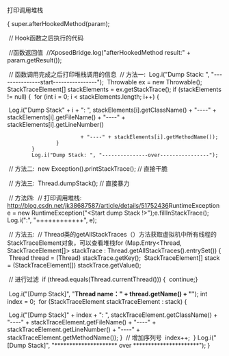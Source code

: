 打印调用堆栈

{
    super.afterHookedMethod(param);


​    // Hook函数之后执行的代码

​    //函数返回值
​    //XposedBridge.log("afterHookedMethod result:" + param.getResult());

​    // 函数调用完成之后打印堆栈调用的信息
​    // 方法一:
​    Log.i("Dump Stack: ", "---------------start----------------");
​    Throwable ex = new Throwable();
​    StackTraceElement[] stackElements = ex.getStackTrace();
​    if (stackElements != null) {
​        for (int i = 0; i < stackElements.length; i++) {

​            Log.i("Dump Stack" + i + ": ", stackElements[i].getClassName()
                    + "----" + stackElements[i].getFileName()
                                        + "----" + stackElements[i].getLineNumber()
                    
                            + "----" + stackElements[i].getMethodName());
                    }
        ​    }
        ​    Log.i("Dump Stack: ", "---------------over----------------");

​    // 方法二:
​    new Exception().printStackTrace(); // 直接干脆

​    // 方法三:
​    Thread.dumpStack(); // 直接暴力

​    // 方法四:
​    // 打印调用堆栈: http://blog.csdn.net/jk38687587/article/details/51752436
​    RuntimeException e = new RuntimeException("<Start dump Stack !>");
​    e.fillInStackTrace();
​    Log.i("<Dump Stack>:", "++++++++++++", e);

​    // 方法五:
​    // Thread类的getAllStackTraces（）方法获取虚拟机中所有线程的StackTraceElement对象，可以查看堆栈
​    for (Map.Entry<Thread, StackTraceElement[]> stackTrace : Thread.getAllStackTraces().entrySet()) {
​        Thread thread = (Thread) stackTrace.getKey();
​        StackTraceElement[] stack = (StackTraceElement[]) stackTrace.getValue();

​        // 进行过滤
​        if (thread.equals(Thread.currentThread())) {
​            continue;
​        }

​        Log.i("[Dump Stack]", "**********Thread name：" + thread.getName() + "**********");
​        int index = 0;
​        for (StackTraceElement stackTraceElement : stack) {

​            Log.i("[Dump Stack]" + index + ": ", stackTraceElement.getClassName()
                    + "----" + stackTraceElement.getFileName()
                                        + "----" + stackTraceElement.getLineNumber()
                                        + "----" + stackTraceElement.getMethodName());
                        }
                ​        // 增加序列号
                ​        index++;
        ​    }
        ​    Log.i("[Dump Stack]", "********************* over **********************");
}

